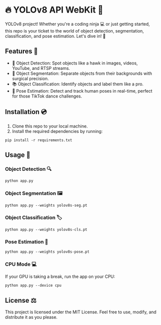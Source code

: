 # 🔥 YOLOv8 API WebKit 🤖

YOLOv8 project! Whether you're a coding ninja 💻 or just getting started, this repo is your ticket to the world of object detection, segmentation, classification, and pose estimation. Let's dive in! 🌊

## Features 🚀

- 🎯 Object Detection: Spot objects like a hawk in images, videos, YouTube, and RTSP streams.
- 🎨 Object Segmentation: Separate objects from their backgrounds with surgical precision.
- 📚 Object Classification: Identify objects and label them like a pro.
- 🕺 Pose Estimation: Detect and track human poses in real-time, perfect for those TikTok dance challenges.

## Installation 💿

1. Clone this repo to your local machine.
2. Install the required dependencies by running:

```
pip install -r requirements.txt
```

## Usage 🚀

### Object Detection 🔍

```
python app.py
```

### Object Segmentation 🖼️

```
python app.py --weights yolov8s-seg.pt
```

### Object Classification 🏷️

```
python app.py --weights yolov8s-cls.pt
```

### Pose Estimation 🕺

```
python app.py --weights yolov8s-pose.pt
```

### CPU Mode 💻

If your GPU is taking a break, run the app on your CPU:

```
python app.py --device cpu
```

## License ⚖️

This project is licensed under the MIT License. Feel free to use, modify, and distribute it as you please.
